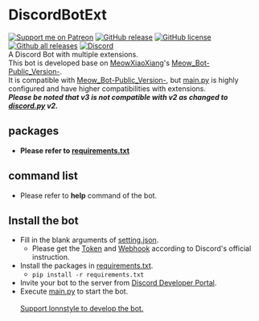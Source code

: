 # DiscordBotExt
[![Support me on Patreon](https://img.shields.io/endpoint.svg?url=https%3A%2F%2Fshieldsio-patreon.vercel.app%2Fapi%3Fusername%3Dlonnstyle%26type%3Dpatrons&style=flat)](https://patreon.com/lonnstyle)
[![GitHub release](https://img.shields.io/github/release/lonnstyle/DiscordBotExt.svg)](https://github.com/lonnstyle/DiscordBotExt/releases)
[![GitHub license](https://img.shields.io/github/license/lonnstyle/DiscordBotExt.svg)](https://github.com/lonnstyle/DiscordBotExt/blob/main/LICENSE)
[![Github all releases](https://img.shields.io/github/downloads/lonnstyle/DiscordBotExt/total.svg)](https://GitHub.com/lonnstyle/DiscordBotExt/releases/)
[![Discord](https://img.shields.io/discord/815462037840330762.svg?label=&logo=discord&logoColor=ffffff&color=7389D8&labelColor=6A7EC2)](https://discord.gg/MdZxTNkpGF)
<br/>
A Discord Bot with multiple extensions.<br/>
This bot is developed base on [MeowXiaoXiang](https://github.com/MeowXiaoXiang/Meow_Bot-Public_Version-/commits?author=MeowXiaoXiang)'s [Meow_Bot-Public_Version-](https://github.com/MeowXiaoXiang/Meow_Bot-Public_Version-).<br/>
It is compatible with [Meow_Bot-Public_Version-](https://github.com/MeowXiaoXiang/Meow_Bot-Public_Version-), but [main.py](main.py) is highly configured and have higher compatibilities with extensions.<br/>
_**Please be noted that v3 is not compatible with v2 as changed to [discord.py](https://github.com/Rapptz/discord.py) v2.**_

## packages<br/>
* **Please refer to [requirements.txt](requirements.txt)**


## command list<br/>
* Please refer to **help** command of the bot.

## Install the bot<br/>
* Fill in the blank arguments of [setting.json](setting.json).
  * Please get the [Token](https://discord.com/developers/applications) and [Webhook](https://support.discord.com/hc/en-us/articles/228383668-Intro-to-Webhooks) according to Discord's official instruction.
* Install the packages in [requirements.txt](requirements.txt).
  * `pip install -r requirements.txt`
* Invite your bot to the server from [Discord Developer Portal](https://discord.com/developers/applications).
* Execute [main.py](main.py) to start the bot.
<br/><br/>
<a href="https://www.patreon.com/bePatron?u=47066858" data-patreon-widget-type="Support lonnstyle to develop the bot">Support lonnstyle to develop the bot.</a>
